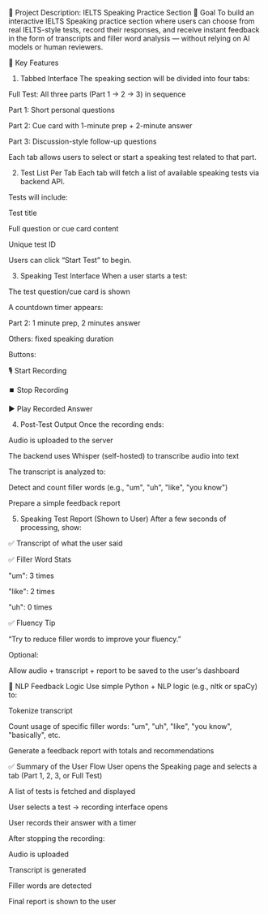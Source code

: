 📄 Project Description: IELTS Speaking Practice Section
🧠 Goal
To build an interactive IELTS Speaking practice section where users can choose from real IELTS-style tests, record their responses, and receive instant feedback in the form of transcripts and filler word analysis — without relying on AI models or human reviewers.

🎯 Key Features
1. Tabbed Interface
The speaking section will be divided into four tabs:

Full Test: All three parts (Part 1 → 2 → 3) in sequence

Part 1: Short personal questions

Part 2: Cue card with 1-minute prep + 2-minute answer

Part 3: Discussion-style follow-up questions

Each tab allows users to select or start a speaking test related to that part.

2. Test List Per Tab
Each tab will fetch a list of available speaking tests via backend API.

Tests will include:

Test title

Full question or cue card content

Unique test ID

Users can click “Start Test” to begin.

3. Speaking Test Interface
When a user starts a test:

The test question/cue card is shown

A countdown timer appears:

Part 2: 1 minute prep, 2 minutes answer

Others: fixed speaking duration

Buttons:

🎙️ Start Recording

⏹️ Stop Recording

▶️ Play Recorded Answer

4. Post-Test Output
Once the recording ends:

Audio is uploaded to the server

The backend uses Whisper (self-hosted) to transcribe audio into text

The transcript is analyzed to:

Detect and count filler words (e.g., "um", "uh", "like", "you know")

Prepare a simple feedback report

5. Speaking Test Report (Shown to User)
After a few seconds of processing, show:

✅ Transcript of what the user said

✅ Filler Word Stats

"um": 3 times

"like": 2 times

"uh": 0 times

✅ Fluency Tip

“Try to reduce filler words to improve your fluency.”

Optional:

Allow audio + transcript + report to be saved to the user's dashboard

🧠 NLP Feedback Logic
Use simple Python + NLP logic (e.g., nltk or spaCy) to:

Tokenize transcript

Count usage of specific filler words: "um", "uh", "like", "you know", "basically", etc.

Generate a feedback report with totals and recommendations

✅ Summary of the User Flow
User opens the Speaking page and selects a tab (Part 1, 2, 3, or Full Test)

A list of tests is fetched and displayed

User selects a test → recording interface opens

User records their answer with a timer

After stopping the recording:

Audio is uploaded

Transcript is generated

Filler words are detected

Final report is shown to the user